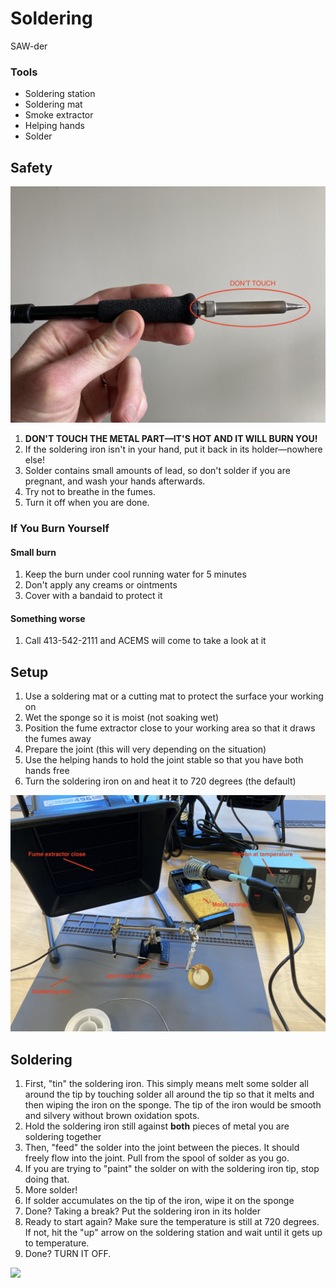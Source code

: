 # Soldering

SAW-der


### Tools
- Soldering station
- Soldering mat
- Smoke extractor
- Helping hands
- Solder

## Safety

![](media/0.jpg)

1. **DON'T TOUCH THE METAL PART—IT'S HOT AND IT WILL BURN YOU!**
1. If the soldering iron isn't in your hand, put it back in its holder—nowhere else!
1. Solder contains small amounts of lead, so don't solder if you are pregnant, and wash your hands afterwards.
1. Try not to breathe in the fumes.
1. Turn it off when you are done.



### If You Burn Yourself

#### Small burn
1. Keep the burn under cool running water for 5 minutes
1. Don't apply any creams or ointments
1. Cover with a bandaid to protect it

#### Something worse
1. Call 413-542-2111 and ACEMS will come to take a look at it


## Setup

1. Use a soldering mat or a cutting mat to protect the surface your working on
1. Wet the sponge so it is moist (not soaking wet) 
1. Position the fume extractor close to your working area so that it draws the fumes away
1. Prepare the joint (this will very depending on the situation)
1. Use the helping hands to hold the joint stable so that you have both hands free
1. Turn the soldering iron on and heat it to 720 degrees (the default)

![](media/1.jpg)



## Soldering
1. First, "tin" the soldering iron. This simply means melt some solder all around the tip by touching solder all around the tip so that it melts and then wiping the iron on the sponge. The tip of the iron would be smooth and silvery without brown oxidation spots.
1. Hold the soldering iron still against **both** pieces of metal you are soldering together
1. Then, "feed" the solder into the joint between the pieces. It should freely flow into the joint. Pull from the spool of solder as you go.
1. If you are trying to "paint" the solder on with the soldering iron tip, stop doing that.
1. More solder!
1. If solder accumulates on the tip of the iron, wipe it on the sponge
1. Done? Taking a break? Put the soldering iron in its holder
1. Ready to start again? Make sure the temperature is still at 720 degrees. If not, hit the "up" arrow on the soldering station and wait until it gets up to temperature.
1. Done? TURN IT OFF.

![](media/soldering.gif)

